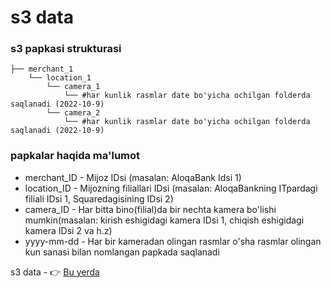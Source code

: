 # s3 data
### s3 papkasi strukturasi

    ├── merchant_1
        └── location_1
            └── camera_1
                └── #har kunlik rasmlar date bo'yicha ochilgan folderda saqlanadi (2022-10-9)
            └── camera_2
                └── #har kunlik rasmlar date bo'yicha ochilgan folderda saqlanadi (2022-10-9)

### papkalar haqida ma'lumot
* merchant_ID - Mijoz IDsi (masalan: AloqaBank Idsi 1)
* location_ID - Mijozning filiallari IDsi (masalan: AloqaBankning ITpardagi filiali IDsi 1, Squaredagisining IDsi 2)
* camera_ID - Har bitta bino(filial)da bir nechta kamera bo'lishi mumkin(masalan: kirish eshigidagi kamera IDsi 1, chiqish eshigidagi kamera IDsi 2 va h.z)
* yyyy-mm-dd - Har bir kameradan olingan rasmlar o'sha rasmlar olingan kun sanasi bilan nomlangan papkada saqlanadi


s3 data - :point_right: [Bu yerda](https://drive.google.com/drive/folders/18A2Ehy1_ZwvIdjRTQ-4alojpUGQOZ3OE?usp=sharing)
